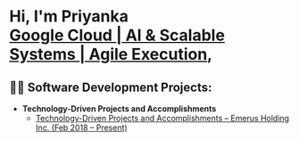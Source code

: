 <h1>Hi, I'm Priyanka <br/><a href="https://github.com/pjain0402"> <a href="[https://www.linkedin.com/in/priyanka-jain-19033227/]/">Google Cloud | AI & Scalable Systems | Agile Execution</a>, 

<h2>👨‍💻 Software Development Projects:</h2>

- <b>Technology-Driven Projects and Accomplishments</b>
  - [Technology-Driven Projects and Accomplishments – Emerus Holding Inc. (Feb 2018 – Present)](https://github.com/pjain0402/Enterprise-Compliance-Dashboard-Suite)
